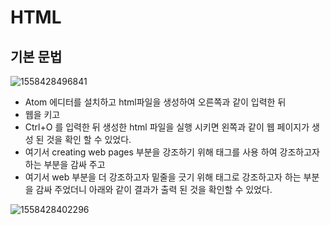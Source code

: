 # HTML 

## 기본 문법 

![1558428496841](C:\Users\student\AppData\Roaming\Typora\typora-user-images\1558428496841.png)

- Atom 에디터를 설치하고 html파일을 생성하여 오른쪽과 같이 입력한 뒤
- 웹을 키고
- Ctrl+O 를 입력한 뒤 생성한  html 파일을 실행 시키면 왼쪽과 같이 웹 페이지가 생성 된 것을 확인 할 수 있었다.
- 여기서 creating web pages 부분을  강조하기 위해  **<strong></strong>** 태그를 사용 하여 강조하고자 하는 부분을 감싸 주고 
- 여기서 web 부분을 더 강조하고자 밑줄을 긋기 위해 **<u></u>** 태그로 강조하고자 하는 부분을 감싸 주었더니 아래와 같이 결과가 출력 된 것을 확인할 수 있었다.

![1558428402296](C:\Users\student\AppData\Roaming\Typora\typora-user-images\1558428402296.png)